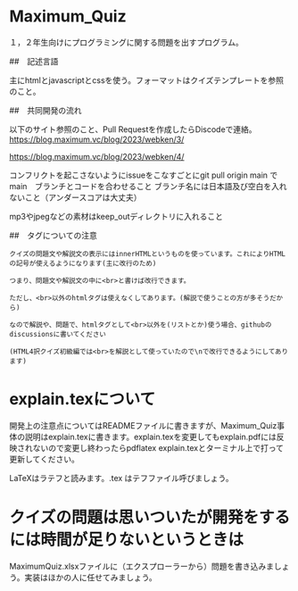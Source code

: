 # Maximum_Quiz

１，２年生向けにプログラミングに関する問題を出すプログラム。

##　記述言語

主にhtmlとjavascriptとcssを使う。フォーマットはクイズテンプレートを参照のこと。

##　共同開発の流れ

以下のサイト参照のこと、Pull Requestを作成したらDiscodeで連絡。
https://blog.maximum.vc/blog/2023/webken/3/

https://blog.maximum.vc/blog/2023/webken/4/

コンフリクトを起こさないようにissueをこなすごとにgit pull origin main でmain　ブランチとコードを合わせること
ブランチ名には日本語及び空白を入れないこと（アンダースコアは大丈夫）

mp3やjpegなどの素材はkeep_outディレクトリに入れること

##　タグについての注意

```
クイズの問題文や解説文の表示にはinnerHTMLというものを使っています。これによりHTMLの記号が使えるようになります(主に改行のため)

つまり、問題文や解説文の中に<br>と書けば改行できます。

ただし、<br>以外のhtmlタグは使えなくしてあります。(解説で使うことの方が多そうだから)

なので解説や、問題で、htmlタグとして<br>以外を(リストとか)使う場合、githubのdiscussionsに書いてください

(HTML4択クイズ初級編では<br>を解説として使っていたので\nで改行できるようにしてあります)

```
# explain.texについて
開発上の注意点についてはREADMEファイルに書きますが、Maximum_Quiz事体の説明はexplain.texに書きます。explain.texを変更してもexplain.pdfには反映されないので変更し終わったらpdflatex explain.texとターミナル上で打って更新してください。

LaTeXはラテフと読みます。.tex はテフファイル呼びましょう。

# クイズの問題は思いついたが開発をするには時間が足りないというときは
MaximumQuiz.xlsxファイルに（エクスプローラーから）問題を書き込みましょう。実装はほかの人に任せてみましょう。
